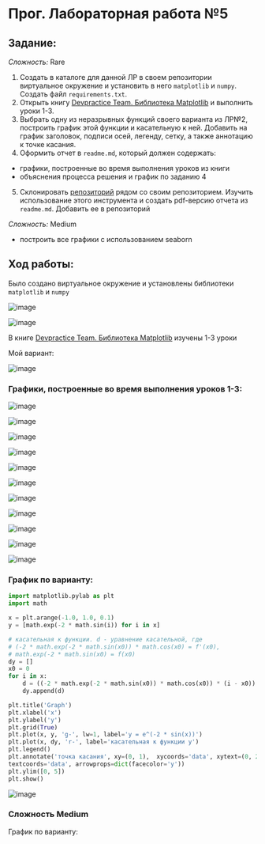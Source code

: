 # Прог. Лабораторная работа №5
## Задание:
_Сложность:_ Rare
1. Создать в каталоге для данной ЛР в своем репозитории виртуальное окружение и установить в него ```matplotlib``` и ```numpy```.
Создать файл ```requirements.txt```.
2. Открыть книгу [Devpractice Team. Библиотека Matplotlib](https://evil-teacher.on.fleek.co/books/prog_pm/matplotlib.pdf)
и выполнить уроки 1-3.
3. Выбрать одну из неразрывных функций своего варианта из ЛР№2, построить
график этой функции и касательную к ней. Добавить на график
заголовок, подписи осей, легенду, сетку, а также аннотацию
к точке касания.
4. Оформить отчет в ```readme.md```, который должен содержать:
- графики, построенные во время выполнения уроков из книги
- объяснения процесса решения и график по заданию 4
5. Склонировать [репозиторий](https://github.com/still-coding/report_tool.git) рядом
со своим репозиторием. Изучить использование этого инструмента и создать pdf-версию
отчета из ```readme.md```. Добавить ее в репозиторий

_Сложность:_ Medium
- построить все графики с использованием seaborn
     
## Ход работы:
Было создано виртуальное окружение и установлены библиотеки ```matplotlib``` и ```numpy```    
    
![image](https://github.com/StefaniyaP/programming/assets/144994975/a826326e-9ba2-4cac-a57f-aecbed528174)     
      
![image](https://github.com/StefaniyaP/programming/assets/144994975/75087e5f-38d8-49a7-b0e8-cdd181177a6f)    
    
В книге [Devpractice Team. Библиотека Matplotlib](https://evil-teacher.on.fleek.co/books/prog_pm/matplotlib.pdf) изучены 1-3 уроки

Мой вариант:   

![image](https://github.com/StefaniyaP/programming/assets/144994975/2934e009-92a1-4fcd-93d8-a16ae915a916)

### Графики, построенные во время выполнения уроков 1-3:
![image](https://github.com/StefaniyaP/programming/assets/144994975/1f0a7f4e-9454-47eb-8263-3172dc6067b6)

![image](https://github.com/StefaniyaP/programming/assets/144994975/c8972f81-7c17-49f3-bfd0-2788c5521521)

![image](https://github.com/StefaniyaP/programming/assets/144994975/e956241b-f532-4697-992a-849539f1bbc0)

![image](https://github.com/StefaniyaP/programming/assets/144994975/66590eba-27e7-421d-8383-f2d8dab29d7a)

![image](https://github.com/StefaniyaP/programming/assets/144994975/7048a56f-ebfc-4e97-ac3c-58c62cef12c1)

![image](https://github.com/StefaniyaP/programming/assets/144994975/659ec4dd-ef51-43cb-9357-6571278c9131)

![image](https://github.com/StefaniyaP/programming/assets/144994975/c5b62bcc-8cab-47b6-a561-3e8fa7af6b2f)

![image](https://github.com/StefaniyaP/programming/assets/144994975/8aa7b57a-ffa4-46a1-84c1-b88ae0e48e5d)

![image](https://github.com/StefaniyaP/programming/assets/144994975/147773c0-db0e-4c8c-b052-f7921f2fdc4a)

![image](https://github.com/StefaniyaP/programming/assets/144994975/33c8e0c9-e316-4422-9378-e6a77143d7b3)

![image](https://github.com/StefaniyaP/programming/assets/144994975/878c4d8c-31e8-4bc8-965d-73fb349b28f7)

### График по варианту:
```Python
import matplotlib.pylab as plt
import math

x = plt.arange(-1.0, 1.0, 0.1)
y = [math.exp(-2 * math.sin(i)) for i in x]

# касательная к функции. d - уравнение касательной, где
# (-2 * math.exp(-2 * math.sin(x0)) * math.cos(x0) = f'(x0),
# math.exp(-2 * math.sin(x0) = f(x0)
dy = []
x0 = 0
for i in x:
    d = ((-2 * math.exp(-2 * math.sin(x0)) * math.cos(x0)) * (i - x0)) + math.exp(-2 * math.sin(x0))
    dy.append(d)

plt.title('Graph')
plt.xlabel('x')
plt.ylabel('y')
plt.grid(True)
plt.plot(x, y, 'g-', lw=1, label='y = e^(-2 * sin(x))')
plt.plot(x, dy, 'r-', label='касательная к функции y')
plt.legend()
plt.annotate('точка касания', xy=(0, 1),  xycoords='data', xytext=(0, 2),
textcoords='data', arrowprops=dict(facecolor='y'))
plt.ylim([0, 5])
plt.show()
```
![image](https://github.com/StefaniyaP/programming/assets/144994975/18213b76-02aa-4f16-a4b4-c260b357da54)

### Сложность Medium
График по варианту:   




